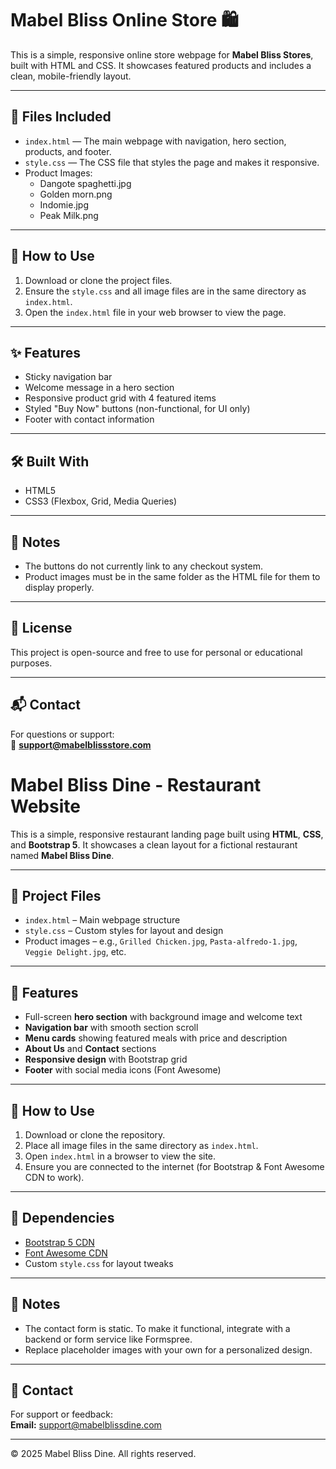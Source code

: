 # Mabel Bliss Online Store 🛍️

This is a simple, responsive online store webpage for **Mabel Bliss Stores**, built with HTML and CSS. It showcases featured products and includes a clean, mobile-friendly layout.

---

## 📄 Files Included

- `index.html` — The main webpage with navigation, hero section, products, and footer.
- `style.css` — The CSS file that styles the page and makes it responsive.
- Product Images:
  - Dangote spaghetti.jpg
  - Golden morn.png
  - Indomie.jpg
  - Peak Milk.png

---

## 🔧 How to Use

1. Download or clone the project files.
2. Ensure the `style.css` and all image files are in the same directory as `index.html`.
3. Open the `index.html` file in your web browser to view the page.

---

## ✨ Features

- Sticky navigation bar
- Welcome message in a hero section
- Responsive product grid with 4 featured items
- Styled "Buy Now" buttons (non-functional, for UI only)
- Footer with contact information

---

## 🛠️ Built With

- HTML5
- CSS3 (Flexbox, Grid, Media Queries)

---

## 📌 Notes

- The buttons do not currently link to any checkout system.
- Product images must be in the same folder as the HTML file for them to display properly.

---

## 📜 License

This project is open-source and free to use for personal or educational purposes.

---

## 📬 Contact

For questions or support:  
📧 **support@mabelblissstore.com**







# Mabel Bliss Dine - Restaurant Website

This is a simple, responsive restaurant landing page built using **HTML**, **CSS**, and **Bootstrap 5**. It showcases a clean layout for a fictional restaurant named **Mabel Bliss Dine**.

---

## 📁 Project Files

- `index.html` – Main webpage structure
- `style.css` – Custom styles for layout and design
- Product images – e.g., `Grilled Chicken.jpg`, `Pasta-alfredo-1.jpg`, `Veggie Delight.jpg`, etc.

---

## 🔧 Features

- Full-screen **hero section** with background image and welcome text
- **Navigation bar** with smooth section scroll
- **Menu cards** showing featured meals with price and description
- **About Us** and **Contact** sections
- **Responsive design** with Bootstrap grid
- **Footer** with social media icons (Font Awesome)

---

## 🚀 How to Use

1. Download or clone the repository.
2. Place all image files in the same directory as `index.html`.
3. Open `index.html` in a browser to view the site.
4. Ensure you are connected to the internet (for Bootstrap & Font Awesome CDN to work).

---

## 📌 Dependencies

- [Bootstrap 5 CDN](https://getbootstrap.com/)
- [Font Awesome CDN](https://fontawesome.com/)
- Custom `style.css` for layout tweaks

---

## 📝 Notes

- The contact form is static. To make it functional, integrate with a backend or form service like Formspree.
- Replace placeholder images with your own for a personalized design.

---

## 📧 Contact

For support or feedback:  
**Email:** support@mabelblissdine.com

---

© 2025 Mabel Bliss Dine. All rights reserved.

